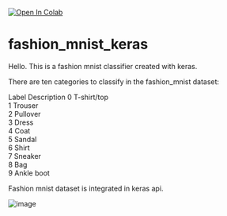 <div class="text_cell_render border-box-sizing rendered_html">
<p><a href="https://colab.research.google.com/github/NeonRio/fashion_mnist_keras/blob/main/fashion_mnist_keras.ipynb" target="_parent"><img src="https://camo.githubusercontent.com/52feade06f2fecbf006889a904d221e6a730c194/68747470733a2f2f636f6c61622e72657365617263682e676f6f676c652e636f6d2f6173736574732f636f6c61622d62616467652e737667" alt="Open In Colab" data-canonical-src="https://colab.research.google.com/assets/colab-badge.svg"></a></p>

</div>

# fashion_mnist_keras
Hello. This is a fashion mnist classifier created with keras.

There are ten categories to classify in the fashion_mnist dataset:

Label Description
0 T-shirt/top <br />
1 Trouser <br />
2 Pullover <br />
3 Dress <br />
4 Coat <br />
5 Sandal <br />
6 Shirt <br />
7 Sneaker <br />
8 Bag <br />
9 Ankle boot <br />

Fashion mnist dataset is integrated in keras api.

![image](https://user-images.githubusercontent.com/34412219/129898979-dc181f97-5ed8-4605-bc49-8b033ffc4701.png)
